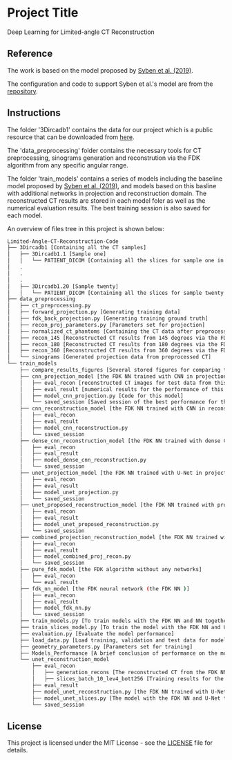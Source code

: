 # Project Title

Deep Learning for Limited-angle CT Reconstruction

## Reference

The work is based on the model proposed by [Syben et al. (2019)](https://arxiv.org/abs/1904.13342).

The configuration and code to support Syben et al.'s model are from the [repository](https://github.com/csyben/PYRO-NN).

## Instructions

The folder '3Dircadb1' contains the data for our project which is a public resource that can be downloaded from [here](https://www.ircad.fr/research/3d-ircadb-01/).

The 'data_preprocessing' folder contains the necessary tools for CT preprocessing, sinograms generation and reconstrution via the FDK algorithm from any specific angular range.

The folder 'train_models' contains a series of models including the baseline model proposed by [Syben et al. (2019)](https://arxiv.org/abs/1904.13342), and models based on this basline with additional networks in projection and reconstruction domain. The reconstructed CT results are stored in each model foler as well as the numerical evaluation results. The best training session is also saved for each model.

An overview of files tree in this project is shown below:

```bash
Limited-Angle-CT-Reconstruction-Code
├── 3Dircadb1 [Containing all the CT samples]
│   ├── 3Dircadb1.1 [Sample one]
│   │   └── PATIENT_DICOM [Containing all the slices for sample one in DICOM format]
│   .
│   .
│   .
│   ├── 3Dircadb1.20 [Sample twenty]
│   │   └── PATIENT_DICOM [Containing all the slices for sample twenty in DICOM format]
├── data_preprocessing
│   ├── ct_preprocessing.py
│   ├── forward_projection.py [Generating training data]
│   ├── fdk_back_projection.py [Generating training ground truth]
│   ├── recon_proj_parameters.py [Parameters set for projection]
│   ├── normalized_ct_phantoms [Containing the CT data after preprocessing]
│   ├── recon_145 [Reconstructed CT results from 145 degrees via the FDK algorithm]
│   ├── recon_180 [Reconstructed CT results from 180 degrees via the FDK algorithm]
│   ├── recon_360 [Reconstructed CT results from 360 degrees via the FDK algorithm]
│   └── sinograms [Generated projection data from preprocessed CT]
└── train_models
    ├── compare_results_figures [Several stored figures for comparing the results of these models]
    ├── cnn_projection_model [the FDK NN trained with CNN in projection domain together]
    │   ├── eval_recon [reconstructed CT images for test data from this model]
    │   ├── eval_result [numerical results for the performance of this model on test data]
    │   ├── model_cnn_projection.py [Code for this model]
    │   └── saved_session [Saved session of the best performance for this model]
    ├── cnn_reconstruction_model [the FDK NN trained with CNN in reconstruction domain together]
    │   ├── eval_recon
    │   ├── eval_result
    │   ├── model_cnn_reconstruction.py
    │   └── saved_session
    ├── dense_cnn_reconstruction_model [the FDK NN trained with dense CNN in reconstruction domain together]
    │   ├── eval_recon
    │   ├── eval_result
    │   ├── model_dense_cnn_reconstruction.py
    │   └── saved_session
    ├── unet_projection_model [the FDK NN trained with U-Net in projection domain together]
    │   ├── eval_recon
    │   ├── eval_result
    │   ├── model_unet_projection.py
    │   └── saved_session
    ├── unet_proposed_reconstruction_model [the FDK NN trained with proposed U-Net in reconstruction domain together]
    │   ├── eval_recon
    │   ├── eval_result
    │   ├── model_unet_proposed_reconstruction.py
    │   └── saved_session
    ├── combined_projection_reconstruction_model [the FDK NN trained with NN in both domains together]
    │   ├── eval_recon
    │   ├── eval_result
    │   ├── model_combined_proj_recon.py
    │   └── saved_session
    ├── pure_fdk_model [the FDK algorithm without any networks]
    │   ├── eval_recon
    │   └── eval_result
    ├── fdk_nn_model [the FDK neural network (the FDK NN )]
    │   ├── eval_recon
    │   ├── eval_result
    │   ├── model_fdk_nn.py
    │   └── saved_session
    ├── train_models.py [To train models with the FDK NN and NN together]
    ├── train_slices_model.py [To train the model with the FDK NN and U-Net separately (The Best Approach)]
    ├── evaluation.py [Evaluate the model performance]
    ├── load_data.py [Load training, validation and test data for models]
    ├── geometry_parameters.py [Parameters set for training]
    ├── Models_Performance [A brief conclusion of performance on the models with the FDK NN and NN together]
    └── unet_reconstruction_model 
        ├── eval_recon
        │   ├── generation_recons [The reconstructed CT from the FDK NN used for later U-Net training]
        │   ├── slices_batch_10_lev4_bott256 [Training results for the best approach]
        ├── eval_result
        ├── model_unet_reconstruction.py [the FDK NN trained with U-Net in reconstruction domain together]
        ├── model_unet_slices.py [The model with the FDK NN and U-Net trained separately (The best Approach)]
        └── saved_session
```

## License

This project is licensed under the MIT License - see the [LICENSE](LICENSE) file for details.





